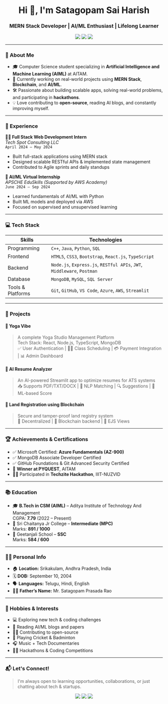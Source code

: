 <h1 align="center">Hi 👋, I'm Satagopam Sai Harish</h1>
<h3 align="center">MERN Stack Developer | AI/ML Enthusiast | Lifelong Learner</h3>

<p align="center">
  <a href="mailto:satagopamharish@gmail.com"><img src="https://img.shields.io/badge/Email-satagopamharish@gmail.com-red?style=flat-square&logo=gmail" /></a>
  <a href="https://www.linkedin.com/in/SaiHarishSatagopam" target="_blank"><img src="https://img.shields.io/badge/LinkedIn-SaiHarishSatagopam-blue?style=flat-square&logo=linkedin" /></a>
  <a href="https://github.com/harish4207" target="_blank"><img src="https://img.shields.io/github/followers/harish4207?label=GitHub&style=flat-square&logo=github" /></a>
</p>

---

### 🚀 About Me

- 🎓 Computer Science student specializing in **Artificial Intelligence and Machine Learning (AIML)** at AITAM.
- 🌱 Currently working on real-world projects using **MERN Stack**, **Blockchain**, and **AI/ML**.
- 🛠️ Passionate about building scalable apps, solving real-world problems, and participating in **hackathons**.
- 💡 Love contributing to **open-source**, reading AI blogs, and constantly improving myself.

---

### 💼 Experience

**👨‍💻 Full Stack Web Development Intern**  
*Tech Spot Consulting LLC*  
`April 2024 – May 2024`  
- Built full-stack applications using MERN stack
- Designed scalable RESTful APIs & implemented state management
- Contributed to Agile sprints and daily standups

**🤖 AI/ML Virtual Internship**  
*APSCHE EduSkills (Supported by AWS Academy)*  
`June 2024 – Sep 2024`  
- Learned fundamentals of AI/ML with Python
- Built ML models and deployed via AWS
- Focused on supervised and unsupervised learning

---

### 💻 Tech Stack

| Skills            | Technologies                                                                 |
|-------------------|------------------------------------------------------------------------------|
| Programming       | `C++`, `Java`, `Python`, `SQL`                                               |
| Frontend          | `HTML5`, `CSS3`, `Bootstrap`, `React.js`, `TypeScript`                       |
| Backend           | `Node.js`, `Express.js`, `RESTful APIs`, `JWT`, `Middleware`, `Postman`     |
| Database          | `MongoDB`, `MySQL`, `SQL Server`                                             |
| Tools & Platforms | `Git`, `GitHub`, `VS Code`, `Azure`, `AWS`, `Streamlit`                     |

---

### 🧠 Projects

#### 🌿 Yoga Vibe
> A complete Yoga Studio Management Platform  
Tech Stack: React, Node.js, TypeScript, MongoDB  
✅ User Authentication | 🧘‍♂️ Class Scheduling | 💳 Payment Integration | 📊 Admin Dashboard  

#### 📄 AI Resume Analyzer
> An AI-powered Streamlit app to optimize resumes for ATS systems  
📥 Supports PDF/TXT/DOCX | 💬 NLP Matching | 🔍 Suggestions | 🧠 ML-based Score

#### 🧾 Land Registration using Blockchain
> Secure and tamper-proof land registry system  
🔗 Decentralized | 🧩 Blockchain backend | 📄 EJS Views

---

### 🏆 Achievements & Certifications

- ✅ Microsoft Certified: **Azure Fundamentals (AZ-900)**
- ✅ MongoDB Associate Developer Certified
- ✅ GitHub Foundations & Git Advanced Security Certified
- 🥇 **Winner at PYQUEST**, AITAM
- 👨‍💻 Participated in **Techzite Hackathon**, IIIT-NUZVID

---

### 📚 Education

- 🎓 **B.Tech in CSM (AIML)** – Aditya Institute of Technology And Management  
  CGPA: **7.79** (2022 – Present)  
- 🏫 Sri Chaitanya Jr College – **Intermediate (MPC)**  
  Marks: **891 / 1000**  
- 🏫 Geetanjali School – **SSC**  
  Marks: **584 / 600**

---

### 🧑‍💼 Personal Info

- 🏠 **Location:** Srikakulam, Andhra Pradesh, India  
- 🗓️ **DOB:** September 10, 2004  
- 🗣️ **Languages:** Telugu, Hindi, English  
- 🧑‍🎓 **Father’s Name:** Mr. Satagopam Prasada Rao

---

### 🎯 Hobbies & Interests

- 💻 Exploring new tech & coding challenges
- 📖 Reading AI/ML blogs and papers
- 🧑‍💻 Contributing to open-source
- 🏏 Playing Cricket & Badminton
- 🎧 Music + Tech Documentaries
- 👨‍💻 Hackathons & Coding Competitions

---

### 📬 Let's Connect!

> I'm always open to learning opportunities, collaborations, or just chatting about tech & startups.

<p align="center">
  <a href="mailto:satagopamharish@gmail.com"><img src="https://img.shields.io/badge/Gmail-Contact-red?style=for-the-badge&logo=gmail" /></a>
  <a href="https://www.linkedin.com/in/SaiHarishSatagopam"><img src="https://img.shields.io/badge/LinkedIn-Connect-blue?style=for-the-badge&logo=linkedin" /></a>
  <a href="https://github.com/harish4207"><img src="https://img.shields.io/badge/GitHub-Portfolio-black?style=for-the-badge&logo=github" /></a>
</p>
